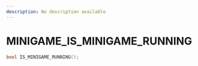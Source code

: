 ```yaml
---
description: No description available 
---
```


# MINIGAME\_IS_MINIGAME_RUNNING

```cpp
bool IS_MINIGAME_RUNNING();
```
